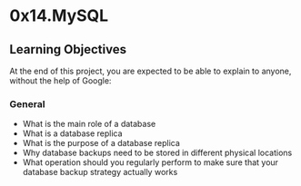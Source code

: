 # 0x14.MySQL

## Learning Objectives

At the end of this project, you are expected to be able to explain to anyone, without the help of Google:

### General

- What is the main role of a database
- What is a database replica
- What is the purpose of a database replica
- Why database backups need to be stored in different physical locations
- What operation should you regularly perform to make sure that your database backup strategy actually works
